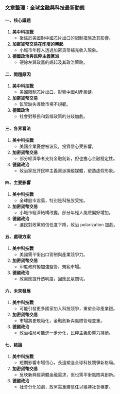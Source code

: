 ### 文章整理：全球金融與科技最新動態

#### 一、核心議題
1. **美中科技戰**  
   - 聚焦於美國對中國芯片出口的限制措施及其影響。
2. **加密貨幣交易在印度的興起**  
   - 小城市年輕人透過加密貨幣補充收入現象。
3. **德國政治與民粹主義黨派**  
   - 硬線左翼政黨的崛起及其政治策略。

#### 二、問題原因
1. **美中科技戰**
   - 美國限制芯片出口，影響中國AI產業鏈。
2. **加密貨幣交易**
   - 監管缺失導致市場不規範。
3. **德國政治**
   - 社會對移民和氣候政策的分歧加劇。

#### 三、各界看法
1. **美中科技戰**
   - 美國企業憂慮被波及，投資信心受影響。
2. **加密貨幣交易**
   - 部分經濟學者支持金融創新，但也擔心金融穩定性。
3. **德國政治**
   - 政治家批評民粹主義黨派操縱媒體，塑造虛假形象。

#### 四、主要影響
1. **美中科技戰**
   - 全球股市震蕩，特別是科技股受挫。
2. **加密貨幣交易**
   - 小城市經濟結構改變，部分年輕人風險偏好增加。
3. **德國政治**
   - 選民對政黨的信任度下降，政治 polarization 加劇。

#### 五、處理方案
1. **美中科技戰**
   - 美國需平衡出口管制與產業競爭力。
2. **加密貨幣交易**
   - 印度政府擬加強監管，規範市場。
3. **德國政治**
   - 政黨應提升透明度，回應民眾關切。

#### 六、未來發展
1. **美中科技戰**
   - 可能引發更多國家加入科技競爭，重塑全球產業鏈。
2. **加密貨幣交易**
   - 市場將更規範化，金融創新與風險管理並重。
3. **德國政治**
   - 政治格局可能進一步分化，民粹主義影響力持續。

#### 七、結論
1. **美中科技戰**  
   - 短期影響市場信心，長遠塑造全球科技競爭新格局。
2. **加密貨幣交易**  
   - 反映新興經濟體金融需求，但也需平衡風險與創新。
3. **德國政治**  
   - 社會分化加劇，政黨需重建信任以維持社會穩定。